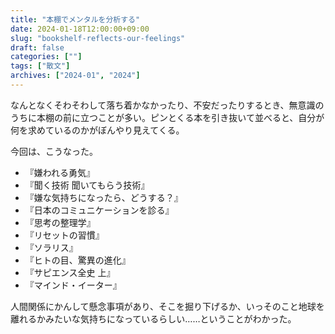 ```yaml
---
title: "本棚でメンタルを分析する"
date: 2024-01-18T12:00:00+09:00
slug: "bookshelf-reflects-our-feelings"
draft: false
categories: [""]
tags: ["散文"]
archives: ["2024-01", "2024"]
---
```

なんとなくそわそわして落ち着かなかったり、不安だったりするとき、無意識のうちに本棚の前に立つことが多い。ピンとくる本を引き抜いて並べると、自分が何を求めているのかがぼんやり見えてくる。

今回は、こうなった。

- 『嫌われる勇気』
- 『聞く技術 聞いてもらう技術』
- 『嫌な気持ちになったら、どうする？』
- 『日本のコミュニケーションを診る』
- 『思考の整理学』
- 『リセットの習慣』
- 『ソラリス』
- 『ヒトの目、驚異の進化』
- 『サピエンス全史 上』
- 『マインド・イーター』

人間関係にかんして懸念事項があり、そこを掘り下げるか、いっそのこと地球を離れるかみたいな気持ちになっているらしい……ということがわかった。
